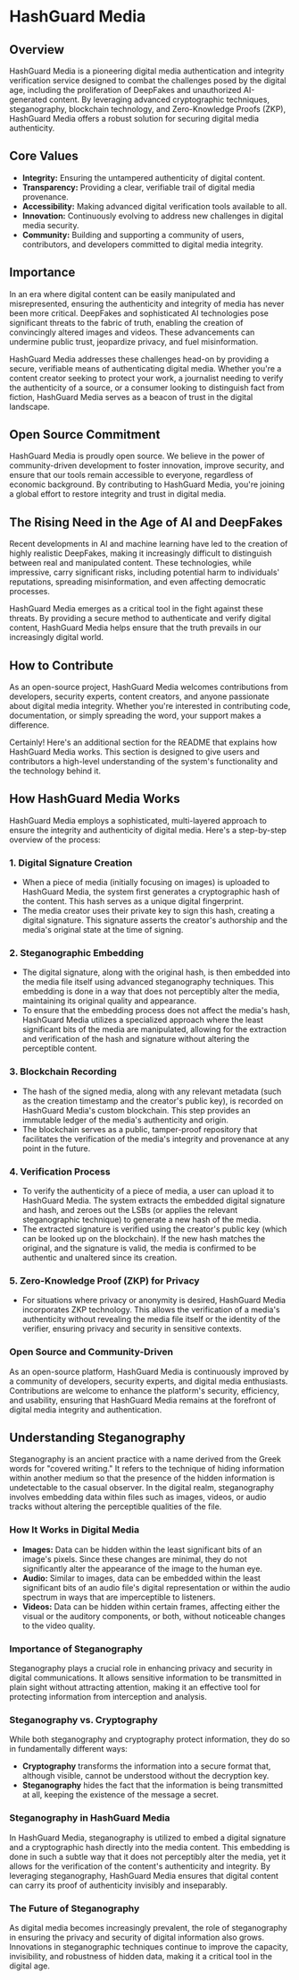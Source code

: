# HashGuard Media

## Overview
HashGuard Media is a pioneering digital media authentication and integrity verification service designed to combat the challenges posed by the digital age, including the proliferation of DeepFakes and unauthorized AI-generated content. By leveraging advanced cryptographic techniques, steganography, blockchain technology, and Zero-Knowledge Proofs (ZKP), HashGuard Media offers a robust solution for securing digital media authenticity.

## Core Values
- **Integrity:** Ensuring the untampered authenticity of digital content.
- **Transparency:** Providing a clear, verifiable trail of digital media provenance.
- **Accessibility:** Making advanced digital verification tools available to all.
- **Innovation:** Continuously evolving to address new challenges in digital media security.
- **Community:** Building and supporting a community of users, contributors, and developers committed to digital media integrity.

## Importance
In an era where digital content can be easily manipulated and misrepresented, ensuring the authenticity and integrity of media has never been more critical. DeepFakes and sophisticated AI technologies pose significant threats to the fabric of truth, enabling the creation of convincingly altered images and videos. These advancements can undermine public trust, jeopardize privacy, and fuel misinformation.

HashGuard Media addresses these challenges head-on by providing a secure, verifiable means of authenticating digital media. Whether you're a content creator seeking to protect your work, a journalist needing to verify the authenticity of a source, or a consumer looking to distinguish fact from fiction, HashGuard Media serves as a beacon of trust in the digital landscape.

## Open Source Commitment
HashGuard Media is proudly open source. We believe in the power of community-driven development to foster innovation, improve security, and ensure that our tools remain accessible to everyone, regardless of economic background. By contributing to HashGuard Media, you're joining a global effort to restore integrity and trust in digital media.

## The Rising Need in the Age of AI and DeepFakes
Recent developments in AI and machine learning have led to the creation of highly realistic DeepFakes, making it increasingly difficult to distinguish between real and manipulated content. These technologies, while impressive, carry significant risks, including potential harm to individuals' reputations, spreading misinformation, and even affecting democratic processes.

HashGuard Media emerges as a critical tool in the fight against these threats. By providing a secure method to authenticate and verify digital content, HashGuard Media helps ensure that the truth prevails in our increasingly digital world.

## How to Contribute
As an open-source project, HashGuard Media welcomes contributions from developers, security experts, content creators, and anyone passionate about digital media integrity. Whether you're interested in contributing code, documentation, or simply spreading the word, your support makes a difference.

Certainly! Here's an additional section for the README that explains how HashGuard Media works. This section is designed to give users and contributors a high-level understanding of the system's functionality and the technology behind it.

## How HashGuard Media Works

HashGuard Media employs a sophisticated, multi-layered approach to ensure the integrity and authenticity of digital media. Here's a step-by-step overview of the process:

### 1. Digital Signature Creation
- When a piece of media (initially focusing on images) is uploaded to HashGuard Media, the system first generates a cryptographic hash of the content. This hash serves as a unique digital fingerprint.
- The media creator uses their private key to sign this hash, creating a digital signature. This signature asserts the creator's authorship and the media's original state at the time of signing.

### 2. Steganographic Embedding
- The digital signature, along with the original hash, is then embedded into the media file itself using advanced steganography techniques. This embedding is done in a way that does not perceptibly alter the media, maintaining its original quality and appearance.
- To ensure that the embedding process does not affect the media's hash, HashGuard Media utilizes a specialized approach where the least significant bits of the media are manipulated, allowing for the extraction and verification of the hash and signature without altering the perceptible content.

### 3. Blockchain Recording
- The hash of the signed media, along with any relevant metadata (such as the creation timestamp and the creator's public key), is recorded on HashGuard Media's custom blockchain. This step provides an immutable ledger of the media's authenticity and origin.
- The blockchain serves as a public, tamper-proof repository that facilitates the verification of the media's integrity and provenance at any point in the future.

### 4. Verification Process
- To verify the authenticity of a piece of media, a user can upload it to HashGuard Media. The system extracts the embedded digital signature and hash, and zeroes out the LSBs (or applies the relevant steganographic technique) to generate a new hash of the media.
- The extracted signature is verified using the creator's public key (which can be looked up on the blockchain). If the new hash matches the original, and the signature is valid, the media is confirmed to be authentic and unaltered since its creation.

### 5. Zero-Knowledge Proof (ZKP) for Privacy
- For situations where privacy or anonymity is desired, HashGuard Media incorporates ZKP technology. This allows the verification of a media's authenticity without revealing the media file itself or the identity of the verifier, ensuring privacy and security in sensitive contexts.

### Open Source and Community-Driven
As an open-source platform, HashGuard Media is continuously improved by a community of developers, security experts, and digital media enthusiasts. Contributions are welcome to enhance the platform's security, efficiency, and usability, ensuring that HashGuard Media remains at the forefront of digital media integrity and authentication.

## Understanding Steganography

Steganography is an ancient practice with a name derived from the Greek words for "covered writing." It refers to the technique of hiding information within another medium so that the presence of the hidden information is undetectable to the casual observer. In the digital realm, steganography involves embedding data within files such as images, videos, or audio tracks without altering the perceptible qualities of the file.

### How It Works in Digital Media
- **Images:** Data can be hidden within the least significant bits of an image's pixels. Since these changes are minimal, they do not significantly alter the appearance of the image to the human eye.
- **Audio:** Similar to images, data can be embedded within the least significant bits of an audio file's digital representation or within the audio spectrum in ways that are imperceptible to listeners.
- **Videos:** Data can be hidden within certain frames, affecting either the visual or the auditory components, or both, without noticeable changes to the video quality.

### Importance of Steganography
Steganography plays a crucial role in enhancing privacy and security in digital communications. It allows sensitive information to be transmitted in plain sight without attracting attention, making it an effective tool for protecting information from interception and analysis.

### Steganography vs. Cryptography
While both steganography and cryptography protect information, they do so in fundamentally different ways:
- **Cryptography** transforms the information into a secure format that, although visible, cannot be understood without the decryption key.
- **Steganography** hides the fact that the information is being transmitted at all, keeping the existence of the message a secret.

### Steganography in HashGuard Media
In HashGuard Media, steganography is utilized to embed a digital signature and a cryptographic hash directly into the media content. This embedding is done in such a subtle way that it does not perceptibly alter the media, yet it allows for the verification of the content's authenticity and integrity. By leveraging steganography, HashGuard Media ensures that digital content can carry its proof of authenticity invisibly and inseparably.

### The Future of Steganography
As digital media becomes increasingly prevalent, the role of steganography in ensuring the privacy and security of digital information also grows. Innovations in steganographic techniques continue to improve the capacity, invisibility, and robustness of hidden data, making it a critical tool in the digital age.
